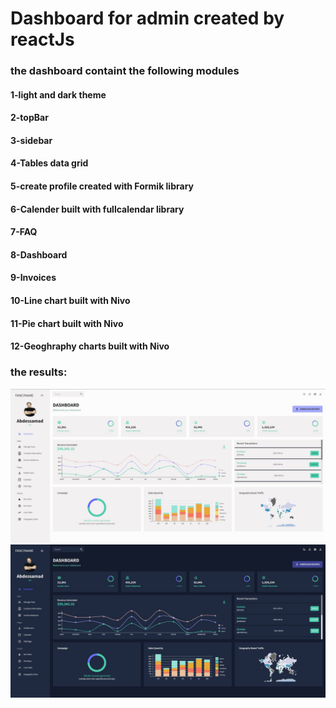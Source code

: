 # Dashboard for admin created by reactJs

### the dashboard containt the following modules 
#### 1-light and dark theme
#### 2-topBar
#### 3-sidebar 
#### 4-Tables data grid 
#### 5-create profile created with Formik library
#### 6-Calender built with fullcalendar library
#### 7-FAQ
#### 8-Dashboard
#### 9-Invoices
#### 10-Line chart built with Nivo
#### 11-Pie chart built with Nivo
#### 12-Geoghraphy charts built with Nivo


### the results:
![light mode](light_mode.JPG)
![dark mode](dark_mode.JPG)
